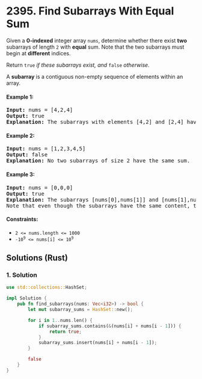 # 2395. Find Subarrays With Equal Sum
Given a **0-indexed** integer array `nums`, determine whether there exist **two** subarrays of length `2` with **equal** sum. Note that the two subarrays must begin at **different** indices.

Return `true` *if these subarrays exist, and* `false` *otherwise*.

A **subarray** is a contiguous non-empty sequence of elements within an array.

#### Example 1:
<pre>
<strong>Input:</strong> nums = [4,2,4]
<strong>Output:</strong> true
<strong>Explanation:</strong> The subarrays with elements [4,2] and [2,4] have the same sum of 6.
</pre>

#### Example 2:
<pre>
<strong>Input:</strong> nums = [1,2,3,4,5]
<strong>Output:</strong> false
<strong>Explanation:</strong> No two subarrays of size 2 have the same sum.
</pre>

#### Example 3:
<pre>
<strong>Input:</strong> nums = [0,0,0]
<strong>Output:</strong> true
<strong>Explanation:</strong> The subarrays [nums[0],nums[1]] and [nums[1],nums[2]] have the same sum of 0.
Note that even though the subarrays have the same content, the two subarrays are considered different because they are in different positions in the original array.
</pre>

#### Constraints:
* `2 <= nums.length <= 1000`
* <code>-10<sup>9</sup> <= nums[i] <= 10<sup>9</sup></code>

## Solutions (Rust)

### 1. Solution
```Rust
use std::collections::HashSet;

impl Solution {
    pub fn find_subarrays(nums: Vec<i32>) -> bool {
        let mut subarray_sums = HashSet::new();

        for i in 1..nums.len() {
            if subarray_sums.contains(&(nums[i] + nums[i - 1])) {
                return true;
            }
            subarray_sums.insert(nums[i] + nums[i - 1]);
        }

        false
    }
}
```
